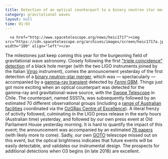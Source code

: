 ```yaml
---
title: Detection of an optical counterpart to a binary neutron star merger
category: gravitational waves
layout: null
time: 01:03
---
```

<!-- converted from blosxom format post by dkg 22.1.2022 -->
      <a href="http://www.spacetelescope.org/news/heic1717"><img src="https://cdn.spacetelescope.org/archives/images/screen/heic1717a.jpg" width="100" align="left"></a>
The milestones just keep coming this year for the burgeoning field of
gravitational wave astronomy. Closely following the first 
<a href="http://www.ligo.org/detections/GW170814.php">"triple coincidence"
detection</a> of a black hole merger (with the two LIGO instruments joined by
the Italian 
<a href="http://www.virgo-gw.eu">Virgo</a> instrument), comes the announcement
yesterday of the first detection of a 
<a href="http://www.ligo.org/detections/GW170817.php">binary neutron-star
merger</a>, which was &mdash; spectacularly &mdash; accompanied by a 
<a href="https://gcn.gsfc.nasa.gov/gcn3/21506.gcn3">gamma-ray transient</a> 
detected by 
<a href="https://fermi.gsfc.nasa.gov/science/instruments/gbm.html"><em>Fermi</em> GBM</a>. 
Things just got more exciting when an optical counterpart was detected for
the gamma-ray and gravitational-wave source, with the 
<a href="http://obs.carnegiescience.edu/swope">Swope Telescope</a> in Chile.
The counterpart, named SSS17a, was subsequently followed by an estimated 70
different observational groups (including a
<a href="https://arxiv.org/abs/1710.05846">range of Australian facilities</a>
coordinated via the 
<a href="http://www.ozgrav.org">OzGRav Centre of Excellence</a>).
A literal frenzy of activity followed, culminating in the LIGO press release
in the early hours (Australian time) yesterday, and followed by our own 
press event at Old Parliament House yesterday morning.
It is hard to quantify the impact of this event; the announcement was accompanied
by an estimated 
<a href="http://www.kilonovae.org">76 papers</a> (with likely more to come).
Sadly, our own
<a href="http://goto-observatory.org">GOTO</a> telescope missed out on this
event, but the optical brightness indicates that future events will be easily
detectable, and validates our instrumental design. The prospects for 
additional detections when O3 begins (in late 2018) are excellent.
